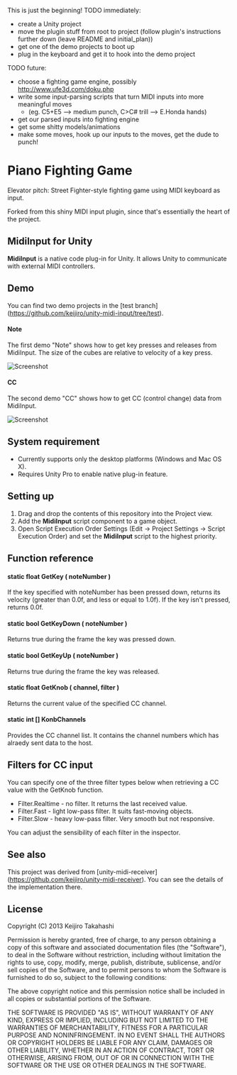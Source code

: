 This is just the beginning!
TODO immediately:
 - create a Unity project
 - move the plugin stuff from root to project (follow plugin's instructions further down (leave README and initial_plan))
 - get one of the demo projects to boot up
 - plug in the keyboard and get it to hook into the demo project

TODO future:
 - choose a fighting game engine, possibly http://www.ufe3d.com/doku.php
 - write some input-parsing scripts that turn MIDI inputs into more meaningful moves 
      - (eg. C5+E5 --> medium punch, C>C# trill --> E.Honda hands)
 - get our parsed inputs into fighting engine
 - get some shitty models/animations
 - make some moves, hook up our inputs to the moves, get the dude to punch!





Piano Fighting Game
===================

Elevator pitch: Street Fighter-style fighting game using MIDI keyboard as input.

Forked from this shiny MIDI input plugin, since that's essentially the heart of the project.


MidiInput for Unity
-------------------

**MidiInput** is a native code plug-in for Unity. It allows Unity to communicate with
external MIDI controllers.

Demo
----

You can find two demo projects in the [test branch]
(https://github.com/keijiro/unity-midi-input/tree/test).

#### Note

The first demo "Note" shows how to get key presses and releases from MidiInput.
The size of the cubes are relative to velocity of a key press.

![Screenshot](http://keijiro.github.io/unity-midi-input/screenshot1.png)

#### CC

The second demo "CC" shows how to get CC (control change) data from MidiInput.

![Screenshot](http://keijiro.github.io/unity-midi-input/screenshot2.png)

System requirement
------------------

- Currently supports only the desktop platforms (Windows and Mac OS X).
- Requires Unity Pro to enable native plug-in feature.

Setting up
----------

1. Drag and drop the contents of this repository into the Project view.
2. Add the **MidiInput** script component to a game object.
3. Open Script Execution Order Settings (Edit -> Project Settings -> Script Execution
   Order) and set the **MidiInput** script to the highest priority.

Function reference
------------------

#### static float GetKey ( noteNumber )

If the key specified with noteNumber has been pressed down, returns its velocity
(greater than 0.0f, and less or equal to 1.0f). If the key isn't pressed,
returns 0.0f.

#### static bool GetKeyDown ( noteNumber )

Returns true during the frame the key was pressed down.

#### static bool GetKeyUp ( noteNumber )

Returns true during the frame the key was released.

#### static float GetKnob ( channel, filter )

Returns the current value of the specified CC channel.

#### static int [] KonbChannels

Provides the CC channel list. It contains the channel numbers which has alraedy
sent data to the host.

Filters for CC input
--------------------

You can specify one of the three filter types below when retrieving a CC value with
the GetKnob function.

- Filter.Realtime - no filter. It returns the last received value.
- Filter.Fast - light low-pass filter. It suits fast-moving objects.
- Filter.Slow - heavy low-pass filter. Very smooth but not responsive.

You can adjust the sensibility of each filter in the inspector.

See also
--------

This project was derived from [unity-midi-receiver]
(https://github.com/keijiro/unity-midi-receiver).
You can see the details of the implementation there.

License
-------

Copyright (C) 2013 Keijiro Takahashi

Permission is hereby granted, free of charge, to any person obtaining a copy of
this software and associated documentation files (the "Software"), to deal in
the Software without restriction, including without limitation the rights to
use, copy, modify, merge, publish, distribute, sublicense, and/or sell copies of
the Software, and to permit persons to whom the Software is furnished to do so,
subject to the following conditions:

The above copyright notice and this permission notice shall be included in all
copies or substantial portions of the Software.

THE SOFTWARE IS PROVIDED "AS IS", WITHOUT WARRANTY OF ANY KIND, EXPRESS OR
IMPLIED, INCLUDING BUT NOT LIMITED TO THE WARRANTIES OF MERCHANTABILITY, FITNESS
FOR A PARTICULAR PURPOSE AND NONINFRINGEMENT. IN NO EVENT SHALL THE AUTHORS OR
COPYRIGHT HOLDERS BE LIABLE FOR ANY CLAIM, DAMAGES OR OTHER LIABILITY, WHETHER
IN AN ACTION OF CONTRACT, TORT OR OTHERWISE, ARISING FROM, OUT OF OR IN
CONNECTION WITH THE SOFTWARE OR THE USE OR OTHER DEALINGS IN THE SOFTWARE.
